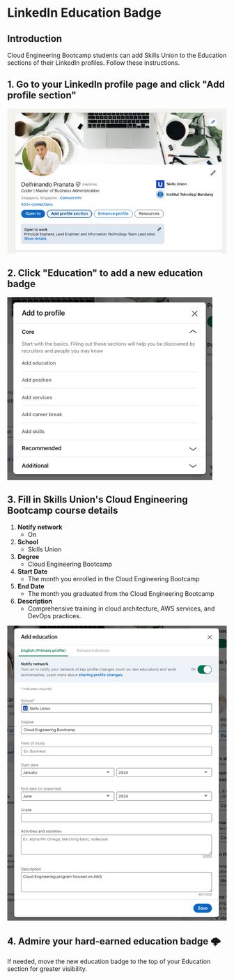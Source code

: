 # LinkedIn Education Badge

## Introduction

Cloud Engineering Bootcamp students can add Skills Union to the Education sections of their LinkedIn profiles. Follow these instructions.

## 1. Go to your LinkedIn profile page and click "**Add profile section**"

![Add Profile Section](image.png)

## 2. Click "**Education**" to add a new education badge

![Education Section](image-1.png)

## 3. Fill in Skills Union's Cloud Engineering Bootcamp course details

1. **Notify network**
   - On
2. **School**
   - Skills Union
3. **Degree**
   - Cloud Engineering Bootcamp
4. **Start Date**
   - The month you enrolled in the Cloud Engineering Bootcamp
5. **End Date**
   - The month you graduated from the Cloud Engineering Bootcamp
6. **Description**
   - Comprehensive training in cloud architecture, AWS services, and DevOps practices.

![alt text](image-2.png)

## 4. Admire your hard-earned education badge 🌩️

If needed, move the new education badge to the top of your Education section for greater visibility.
